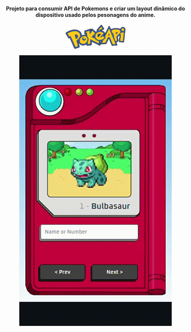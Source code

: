 <h4 align="center">Projeto para consumir API de Pokemons e criar um layout dinâmico do dispositivo usado pelos pesonagens do anime.</h4>
<p align="center">
  <img src="https://raw.githubusercontent.com/PokeAPI/media/master/logo/pokeapi_256.png" width="160" />
<p align="center">
  <img src="https://github.com/luizcarmoo/POKEDEX/blob/main/images/to-readme/Pokedex.gif?raw=true" />
